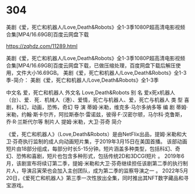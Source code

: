 # 304
美剧《爱，死亡和机器人/Love,Death&amp;Robots》全1-3季1080P超高清电影视频合集[MP4/16.69GB]百度云网盘下载

https://zqhdz.com/11289.html

美剧《爱，死亡和机器人/Love,Death&Robots》全1-3季1080P超高清电影视频合集[MP4/16.69GB]百度云网盘下载，已做压缩处理，百度网盘下载后解压使用，文件大小16.69GB。
美剧《爱，死亡和机器人/Love,Death&Robots》全1-3季-简介：
美剧《爱，死亡和机器人/Love,Death&Robots》全1-3季

中文名
爱，死亡和机器人
外文名
Love,Death&Robots
别    名
爱x死x机器人（台）、爱．死．机械人（港）、爱情，死亡与机器人、爱，死亡与机器人
类    型
喜剧，科幻，动画，恐怖，奇幻
导    演
蒂姆·米勒，维克多·马尔多纳多等
编    剧
蒂姆·米勒，约翰·斯卡尔齐，阿拉斯泰尔·雷诺兹，彼得·F·汉密尔顿，马尔科·克鲁斯，乔·R·兰斯代尔等
制片人
提姆·米勒，大卫·芬奇
简介

《爱，死亡和机器人》（Love,Death&Robots）是由NetFlix出品，提姆·米勒和大卫·芬奇执行监制的成人向动画短片集，于2019年3月15日在美国首播。
该部动画短片由18部分组成，每部分时长5-15分钟。短片涵盖多种类型，包括科幻、奇幻、恐怖和喜剧，短片也包含多种形式，包括传统2D和3DCGI短片 。
2019年6月，该剧宣布将续订第二季，提姆·米勒和大卫·芬奇继续担任该剧第二季的执行制片人，导演吕寅荣也会加入主创团队，成为第二季的监察导演之一 。
2022年5月20日，《爱死亡和机器人》第三季一次性放出全集，同时推出其NFT数字藏品和寻宝游戏。
